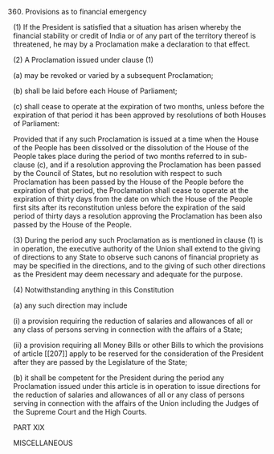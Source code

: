 360. Provisions as to financial emergency

(1) If the President is satisfied that a situation has arisen whereby the financial stability or credit of India or of any part of the territory thereof is threatened, he may by a Proclamation make a declaration to that effect.

(2) A Proclamation issued under clause (1)

(a) may be revoked or varied by a subsequent Proclamation;

(b) shall be laid before each House of Parliament;

(c) shall cease to operate at the expiration of two months, unless before the expiration of that period it has been approved by resolutions of both Houses of Parliament:

Provided that if any such Proclamation is issued at a time when the House of the People has been dissolved or the dissolution of the House of the People takes place during the period of two months referred to in sub-clause (c), and if a resolution approving the Proclamation has been passed by the Council of States, but no resolution with respect to such Proclamation has been passed by the House of the People before the expiration of that period, the Proclamation shall cease to operate at the expiration of thirty days from the date on which the House of the People first sits after its reconstitution unless before the expiration of the said period of thirty days a resolution approving the Proclamation has been also passed by the House of the People.

(3) During the period any such Proclamation as is mentioned in clause (1) is in operation, the executive authority of the Union shall extend to the giving of directions to any State to observe such canons of financial propriety as may be specified in the directions, and to the giving of such other directions as the President may deem necessary and adequate for the purpose.

(4) Notwithstanding anything in this Constitution

(a) any such direction may include

(i) a provision requiring the reduction of salaries and allowances of all or any class of persons serving in connection with the affairs of a State;

(ii) a provision requiring all Money Bills or other Bills to which the provisions of article [[207]] apply to be reserved for the consideration of the President after they are passed by the Legislature of the State;

(b) it shall be competent for the President during the period any Proclamation issued under this article is in operation to issue directions for the reduction of salaries and allowances of all or any class of persons serving in connection with the affairs of the Union including the Judges of the Supreme Court and the High Courts.

PART XIX

MISCELLANEOUS

 

